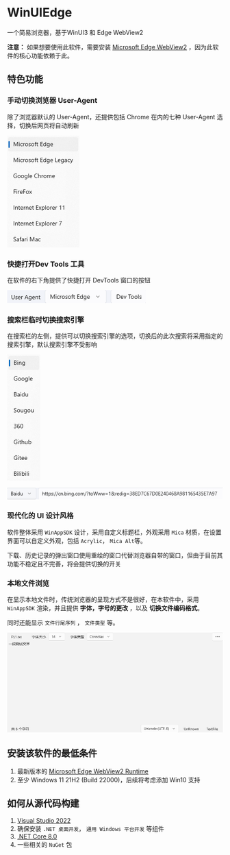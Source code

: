 # WinUIEdge

一个简易浏览器，基于WinUI3 和 Edge WebView2

**注意：** 如果想要使用此软件，需要安装 [Microsoft Edge WebView2](https://developer.microsoft.com/zh-cn/microsoft-edge/webview2/) ，因为此软件的核心功能依赖于此。

## 特色功能

### 手动切换浏览器 User-Agent

除了浏览器默认的 User-Agent，还提供包括 Chrome 在内的七种 User-Agent 选择，切换后网页将自动刷新

![User-Agent](img/user-agent.png)

### 快捷打开Dev Tools 工具

在软件的右下角提供了快捷打开 DevTools 窗口的按钮

![Open DevTools](img/devtools.png)

### 搜索栏临时切换搜索引擎

在搜索栏的左侧，提供可以切换搜索引擎的选项，切换后的此次搜索将采用指定的搜索引擎，默认搜索引擎不受影响

![Change Search Engine](img/change-search-engine-1.png)

![Change Search Engine](img/change-search-engine-2.png)

### 现代化的 UI 设计风格

软件整体采用 `WinAppSDK` 设计，采用自定义标题栏，外观采用 `Mica` 材质，在设置界面可以自定义外观，包括 `Acrylic`， `Mica Alt`等。

下载、历史记录的弹出窗口使用重绘的窗口代替浏览器自带的窗口，但由于目前其功能不稳定且不完善，将会提供切换的开关

### 本地文件浏览

在显示本地文件时，传统浏览器的呈现方式不是很好，在本软件中，采用 `WinAppSDK` 渲染，并且提供 **字体，字号的更改** ，以及 **切换文件编码格式**。

同时还能显示 `文件行尾序列` ， `文件类型` 等。

![Text File Preview](img/text-file-preview.png)

## 安装该软件的最低条件

1. 最新版本的 [Microsoft Edge WebView2 Runtime](https://developer.microsoft.com/zh-cn/microsoft-edge/webview2/)
2. 至少 Windows 11 21H2 (Build 22000)，后续将考虑添加 Win10 支持

## 如何从源代码构建

1. [Visual Studio 2022](https://visualstudio.microsoft.com/zh-hans/vs/)
2. 确保安装 `.NET 桌面开发`， `通用 Windows 平台开发` 等组件
3. [.NET Core 8.0](https://dotnet.microsoft.com/zh-cn/download/dotnet/8.0)
4. 一些相关的 `NuGet` 包
